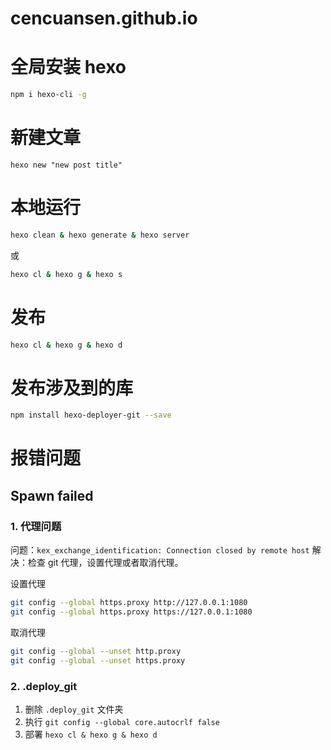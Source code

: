 # cencuansen.github.io

# 全局安装 hexo

```bash
npm i hexo-cli -g
```

# 新建文章

```
hexo new "new post title"
```

# 本地运行

```bash
hexo clean & hexo generate & hexo server
```

或

```bash
hexo cl & hexo g & hexo s
```

# 发布

```bash
hexo cl & hexo g & hexo d
```

# 发布涉及到的库

```bash
npm install hexo-deployer-git --save
```

# 报错问题

## Spawn failed

### 1. 代理问题

问题：`kex_exchange_identification: Connection closed by remote host`
解决：检查 git 代理，设置代理或者取消代理。

设置代理

```bash
git config --global https.proxy http://127.0.0.1:1080
git config --global https.proxy https://127.0.0.1:1080
```

取消代理

```bash
git config --global --unset http.proxy
git config --global --unset https.proxy
```

### 2. .deploy_git

1. 删除 `.deploy_git` 文件夹
2. 执行 `git config --global core.autocrlf false`
3. 部署 `hexo cl & hexo g & hexo d`
